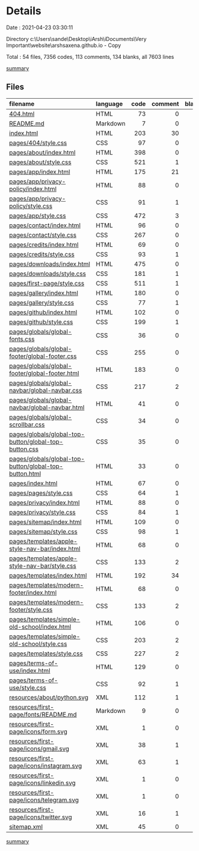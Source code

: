 # Details

Date : 2021-04-23 03:30:11

Directory c:\Users\sande\Desktop\iArsh\iDocuments\Very Important\website\arshsaxena.github.io - Copy

Total : 54 files,  7356 codes, 113 comments, 134 blanks, all 7603 lines

[summary](results.md)

## Files
| filename | language | code | comment | blank | total |
| :--- | :--- | ---: | ---: | ---: | ---: |
| [404.html](/404.html) | HTML | 73 | 0 | 3 | 76 |
| [README.md](/README.md) | Markdown | 7 | 0 | 0 | 7 |
| [index.html](/index.html) | HTML | 203 | 30 | 5 | 238 |
| [pages/404/style.css](/pages/404/style.css) | CSS | 97 | 0 | 1 | 98 |
| [pages/about/index.html](/pages/about/index.html) | HTML | 398 | 0 | 4 | 402 |
| [pages/about/style.css](/pages/about/style.css) | CSS | 521 | 1 | 1 | 523 |
| [pages/app/index.html](/pages/app/index.html) | HTML | 175 | 21 | 3 | 199 |
| [pages/app/privacy-policy/index.html](/pages/app/privacy-policy/index.html) | HTML | 88 | 0 | 3 | 91 |
| [pages/app/privacy-policy/style.css](/pages/app/privacy-policy/style.css) | CSS | 91 | 1 | 1 | 93 |
| [pages/app/style.css](/pages/app/style.css) | CSS | 472 | 3 | 1 | 476 |
| [pages/contact/index.html](/pages/contact/index.html) | HTML | 96 | 0 | 4 | 100 |
| [pages/contact/style.css](/pages/contact/style.css) | CSS | 267 | 0 | 1 | 268 |
| [pages/credits/index.html](/pages/credits/index.html) | HTML | 69 | 0 | 3 | 72 |
| [pages/credits/style.css](/pages/credits/style.css) | CSS | 93 | 1 | 1 | 95 |
| [pages/downloads/index.html](/pages/downloads/index.html) | HTML | 475 | 0 | 4 | 479 |
| [pages/downloads/style.css](/pages/downloads/style.css) | CSS | 181 | 1 | 1 | 183 |
| [pages/first-page/style.css](/pages/first-page/style.css) | CSS | 511 | 1 | 1 | 513 |
| [pages/gallery/index.html](/pages/gallery/index.html) | HTML | 180 | 0 | 4 | 184 |
| [pages/gallery/style.css](/pages/gallery/style.css) | CSS | 77 | 1 | 1 | 79 |
| [pages/github/index.html](/pages/github/index.html) | HTML | 102 | 0 | 4 | 106 |
| [pages/github/style.css](/pages/github/style.css) | CSS | 199 | 1 | 2 | 202 |
| [pages/globals/global-fonts.css](/pages/globals/global-fonts.css) | CSS | 36 | 0 | 1 | 37 |
| [pages/globals/global-footer/global-footer.css](/pages/globals/global-footer/global-footer.css) | CSS | 255 | 0 | 1 | 256 |
| [pages/globals/global-footer/global-footer.html](/pages/globals/global-footer/global-footer.html) | HTML | 183 | 0 | 10 | 193 |
| [pages/globals/global-navbar/global-navbar.css](/pages/globals/global-navbar/global-navbar.css) | CSS | 217 | 2 | 4 | 223 |
| [pages/globals/global-navbar/global-navbar.html](/pages/globals/global-navbar/global-navbar.html) | HTML | 41 | 0 | 3 | 44 |
| [pages/globals/global-scrollbar.css](/pages/globals/global-scrollbar.css) | CSS | 34 | 0 | 1 | 35 |
| [pages/globals/global-top-button/global-top-button.css](/pages/globals/global-top-button/global-top-button.css) | CSS | 35 | 0 | 1 | 36 |
| [pages/globals/global-top-button/global-top-button.html](/pages/globals/global-top-button/global-top-button.html) | HTML | 33 | 0 | 4 | 37 |
| [pages/index.html](/pages/index.html) | HTML | 67 | 0 | 3 | 70 |
| [pages/pages/style.css](/pages/pages/style.css) | CSS | 64 | 1 | 1 | 66 |
| [pages/privacy/index.html](/pages/privacy/index.html) | HTML | 88 | 0 | 3 | 91 |
| [pages/privacy/style.css](/pages/privacy/style.css) | CSS | 84 | 1 | 1 | 86 |
| [pages/sitemap/index.html](/pages/sitemap/index.html) | HTML | 109 | 0 | 3 | 112 |
| [pages/sitemap/style.css](/pages/sitemap/style.css) | CSS | 98 | 1 | 1 | 100 |
| [pages/templates/apple-style-nav-bar/index.html](/pages/templates/apple-style-nav-bar/index.html) | HTML | 68 | 0 | 5 | 73 |
| [pages/templates/apple-style-nav-bar/style.css](/pages/templates/apple-style-nav-bar/style.css) | CSS | 133 | 2 | 1 | 136 |
| [pages/templates/index.html](/pages/templates/index.html) | HTML | 192 | 34 | 8 | 234 |
| [pages/templates/modern-footer/index.html](/pages/templates/modern-footer/index.html) | HTML | 68 | 0 | 5 | 73 |
| [pages/templates/modern-footer/style.css](/pages/templates/modern-footer/style.css) | CSS | 133 | 2 | 1 | 136 |
| [pages/templates/simple-old-school/index.html](/pages/templates/simple-old-school/index.html) | HTML | 106 | 0 | 9 | 115 |
| [pages/templates/simple-old-school/style.css](/pages/templates/simple-old-school/style.css) | CSS | 203 | 2 | 0 | 205 |
| [pages/templates/style.css](/pages/templates/style.css) | CSS | 227 | 2 | 1 | 230 |
| [pages/terms-of-use/index.html](/pages/terms-of-use/index.html) | HTML | 129 | 0 | 3 | 132 |
| [pages/terms-of-use/style.css](/pages/terms-of-use/style.css) | CSS | 92 | 1 | 2 | 95 |
| [resources/about/python.svg](/resources/about/python.svg) | XML | 112 | 1 | 1 | 114 |
| [resources/first-page/fonts/README.md](/resources/first-page/fonts/README.md) | Markdown | 9 | 0 | 8 | 17 |
| [resources/first-page/icons/form.svg](/resources/first-page/icons/form.svg) | XML | 1 | 0 | 0 | 1 |
| [resources/first-page/icons/gmail.svg](/resources/first-page/icons/gmail.svg) | XML | 38 | 1 | 1 | 40 |
| [resources/first-page/icons/instagram.svg](/resources/first-page/icons/instagram.svg) | XML | 63 | 1 | 4 | 68 |
| [resources/first-page/icons/linkedin.svg](/resources/first-page/icons/linkedin.svg) | XML | 1 | 0 | 0 | 1 |
| [resources/first-page/icons/telegram.svg](/resources/first-page/icons/telegram.svg) | XML | 1 | 0 | 0 | 1 |
| [resources/first-page/icons/twitter.svg](/resources/first-page/icons/twitter.svg) | XML | 16 | 1 | 0 | 17 |
| [sitemap.xml](/sitemap.xml) | XML | 45 | 0 | 0 | 45 |

[summary](results.md)